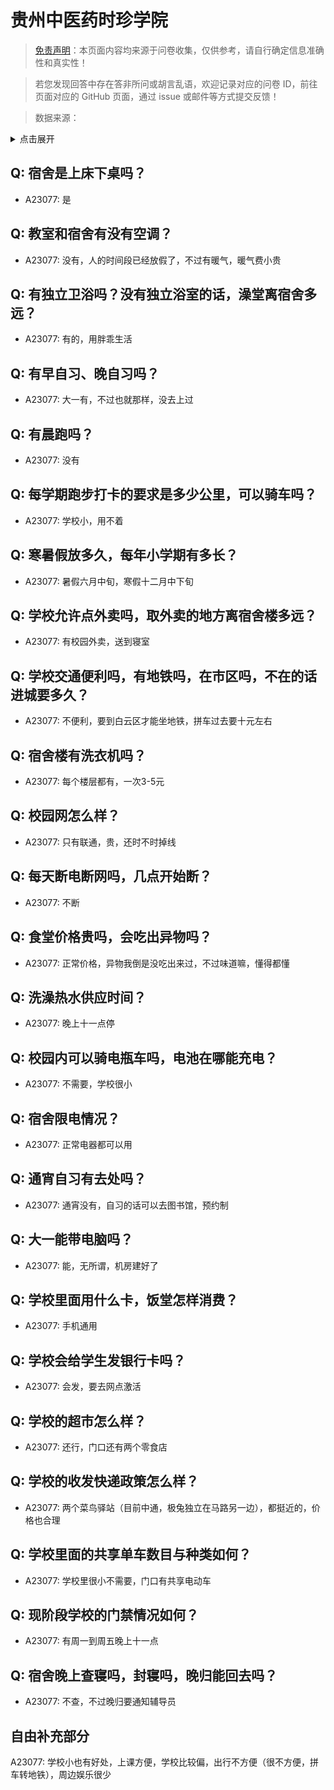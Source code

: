 # 贵州中医药时珍学院

> [免责声明](https://colleges.chat/#_3)：本页面内容均来源于问卷收集，仅供参考，请自行确定信息准确性和真实性！

> 若您发现回答中存在答非所问或胡言乱语，欢迎记录对应的问卷 ID，前往页面对应的 GitHub 页面，通过 issue 或邮件等方式提交反馈！

> 数据来源：

<details><summary>点击展开</summary>
<ul>
<li>A23077: 匿名 (2024 年 06 月)</li>
</ul>
</details>

## Q: 宿舍是上床下桌吗？

- A23077: 是

## Q: 教室和宿舍有没有空调？

- A23077: 没有，人的时间段已经放假了，不过有暖气，暖气费小贵

## Q: 有独立卫浴吗？没有独立浴室的话，澡堂离宿舍多远？

- A23077: 有的，用胖乖生活

## Q: 有早自习、晚自习吗？

- A23077: 大一有，不过也就那样，没去上过

## Q: 有晨跑吗？

- A23077: 没有

## Q: 每学期跑步打卡的要求是多少公里，可以骑车吗？

- A23077: 学校小，用不着

## Q: 寒暑假放多久，每年小学期有多长？

- A23077: 暑假六月中旬，寒假十二月中下旬

## Q: 学校允许点外卖吗，取外卖的地方离宿舍楼多远？

- A23077: 有校园外卖，送到寝室

## Q: 学校交通便利吗，有地铁吗，在市区吗，不在的话进城要多久？

- A23077: 不便利，要到白云区才能坐地铁，拼车过去要十元左右

## Q: 宿舍楼有洗衣机吗？

- A23077: 每个楼层都有，一次3-5元

## Q: 校园网怎么样？

- A23077: 只有联通，贵，还时不时掉线

## Q: 每天断电断网吗，几点开始断？

- A23077: 不断

## Q: 食堂价格贵吗，会吃出异物吗？

- A23077: 正常价格，异物我倒是没吃出来过，不过味道嘛，懂得都懂

## Q: 洗澡热水供应时间？

- A23077: 晚上十一点停

## Q: 校园内可以骑电瓶车吗，电池在哪能充电？

- A23077: 不需要，学校很小

## Q: 宿舍限电情况？

- A23077: 正常电器都可以用

## Q: 通宵自习有去处吗？

- A23077: 通宵没有，自习的话可以去图书馆，预约制

## Q: 大一能带电脑吗？

- A23077: 能，无所谓，机房建好了

## Q: 学校里面用什么卡，饭堂怎样消费？

- A23077: 手机通用

## Q: 学校会给学生发银行卡吗？

- A23077: 会发，要去网点激活

## Q: 学校的超市怎么样？

- A23077: 还行，门口还有两个零食店

## Q: 学校的收发快递政策怎么样？

- A23077: 两个菜鸟驿站（目前中通，极兔独立在马路另一边），都挺近的，价格也合理

## Q: 学校里面的共享单车数目与种类如何？

- A23077: 学校里很小不需要，门口有共享电动车

## Q: 现阶段学校的门禁情况如何？

- A23077: 有周一到周五晚上十一点

## Q: 宿舍晚上查寝吗，封寝吗，晚归能回去吗？

- A23077: 不查，不过晚归要通知辅导员

## 自由补充部分

A23077: 学校小也有好处，上课方便，学校比较偏，出行不方便（很不方便，拼车转地铁），周边娱乐很少